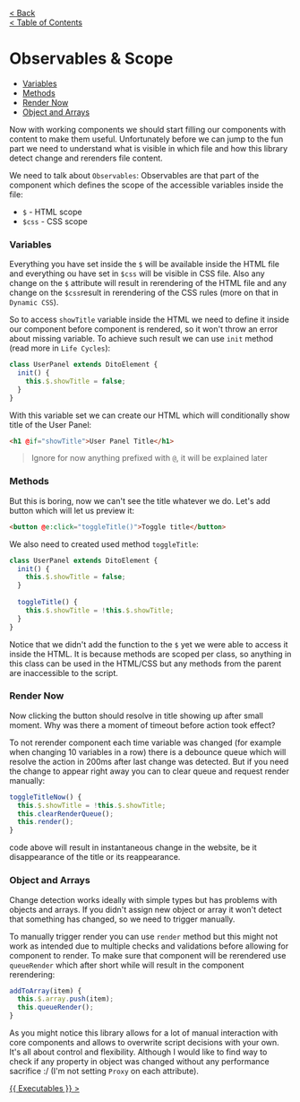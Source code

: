 [< Back](REGISTER&LOAD.md)      
[< Table of Contents](../README.md#advanced-stuff)

# Observables & Scope

- [Variables](#variables)
- [Methods](#methods)
- [Render Now](#render-now)
- [Object and Arrays](#object-and-arrays)

Now with working components we should start filling our components with content to make them useful.
Unfortunately before we can jump to the fun part we need to understand what is visible in which file 
and how this library detect change and rerenders file content. 

We need to talk about `Observables`:
Observables are that part of the component which defines the scope of the accessible variables inside the file:
- `$` - HTML scope
- `$css` - CSS scope

### Variables
Everything you have set inside the `$` will be available inside the HTML file and everything ou have set in `$css`
will be visible in CSS file. Also any change on the `$` attribute will result in rerendering of the HTML file and any 
change on the `$css`result in rerendering of the CSS rules (more on that in `Dynamic CSS`).

So to access `showTitle` variable inside the HTML we need to define it inside our component before 
component is rendered, so it won't throw an error about missing variable. To achieve such result we can use
`init` method (read more in `Life Cycles`):
```js
class UserPanel extends DitoElement {
  init() {
    this.$.showTitle = false;
  }
}
```
With this variable set we can create our HTML which will conditionally show title of the User Panel:
```html
<h1 @if="showTitle">User Panel Title</h1>
```
> Ignore for now anything prefixed with `@`, it will be explained later

### Methods
But this is boring, now we can't see the title whatever we do. Let's add button which will let us preview it:
```html
<button @e:click="toggleTitle()">Toggle title</button>
```

We also need to created used method `toggleTitle`:
```js
class UserPanel extends DitoElement {
  init() {
    this.$.showTitle = false;
  }
  
  toggleTitle() {
    this.$.showTitle = !this.$.showTitle;
  }
}
```
Notice that we didn't add the function to the `$` yet we were able to access it inside the HTML. 
It is because methods are scoped per class, so anything in this class can be used in the HTML/CSS
but any methods from the parent are inaccessible to the script.

### Render Now
Now clicking the button should resolve in title showing up after small moment. Why was there a moment of timeout
before action took effect?

To not rerender component each time variable was changed (for example when changing 10 variables in a row) there is a 
debounce queue which will resolve the action in 200ms after last change was detected. But if you need the change to 
appear right away you can to clear queue and request render manually:
```js
toggleTitleNow() {
  this.$.showTitle = !this.$.showTitle;
  this.clearRenderQueue();
  this.render();
}
```
code above will result in instantaneous change in the website, be it disappearance of the title or its reappearance.

### Object and Arrays
Change detection works ideally with simple types but has problems with objects and arrays. If you didn't
assign new object or array it won't detect that something has changed, so we need to trigger manually.

To manually trigger render you can use `render` method but this might not work as intended due to multiple 
checks and validations before allowing for component to render. To make sure that component will be rerendered
use `queueRender` which after short while will result in the component rerendering:
```js
addToArray(item) {
  this.$.array.push(item);
  this.queueRender();
}
```
As you might notice this library allows for a lot of manual interaction with core components and allows to
overwrite script decisions with your own. It's all about control and flexibility. Although I would like to find 
way to check if any property in object was changed without any performance sacrifice :/ (I'm not setting `Proxy` on each
attribute).

[{{ Executables }} >](EXECUTABLES.md)
